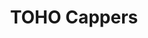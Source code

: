 ---
title: 'TOHO Cappers'
photo: '/images/photoCappers.jpg'
logo: '/images/newExperience.png'
textup: 'ただのペットボトルのフタを投げ、それを打つだけの単純な競技。しかし、そこには男の浪漫が悦びが、夢が眠っている。キャップ野球に青春を捧げよ。'
building: '中学教室棟'
floor: '2' 
location: '1-3'
categoly: '1'
url: ''
url2: ''
isUploaded: true
---